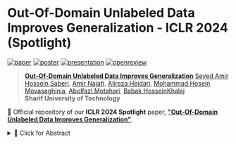 # Out-Of-Domain Unlabeled Data Improves Generalization - ICLR 2024 (Spotlight)

[![paper](https://img.shields.io/badge/arXiv-Paper-<COLOR>.svg)](https://arxiv.org/abs/2310.00027)
[![poster](https://img.shields.io/badge/Poster-PDF-87CEEB)](https://iclr.cc/media/PosterPDFs/ICLR%202024/19202.png?t=1712876187.1666338)
[![presentation](https://img.shields.io/badge/Presentation-ICLR%202024-FFA500)](https://iclr.cc/virtual/2024/poster/19202)
[![openreview](https://img.shields.io/badge/OpenReview-Discussion-B762C1)](https://openreview.net/forum?id=Bo6GpQ3B9a)

> [**Out-Of-Domain Unlabeled Data Improves Generalization**](https://arxiv.org/abs/2310.00027) <be>
> [Seyed Amir Hossein Saberi](https://scholar.google.com/citations?user=OyvmpN4AAAAJ&hl=en),
> [Amir Najafi](https://scholar.google.com/citations?user=N_zYPC0AAAAJ&hl=en),
> [Alireza Heidari](https://www.linkedin.com/in/alireza-heidari-7b55721bb/),
> [Mohammad Hosein Movasaghinia](https://scholar.google.com/citations?user=68otW_4AAAAJ&hl=en),
> [Abolfazl Motahari](https://scholar.google.com/citations?user=rJ-biB0AAAAJ&hl=en),
> [Babak HosseinKhalaj](https://scholar.google.com/citations?user=8HsoXAUAAAAJ&hl=en)
<br>**Sharif University of Technology**<br>

🚀 Official repository of our **ICLR 2024 Spotlight** paper, [**"Out-Of-Domain Unlabeled Data Improves Generalization"**](https://arxiv.org/abs/2310.00027).

<details>
    <summary>📝 Click for Abstract</summary>

We propose a **novel framework** for incorporating **unlabeled data** into semi-supervised classification problems, where scenarios involving the minimization of either:

- *i)* adversarially robust, or 
- *ii)* non-robust loss functions 

have been considered. Notably, we allow the unlabeled samples to deviate slightly (in the total variation sense) from the in-domain distribution. The core idea behind our framework is to combine **Distributionally Robust Optimization (DRO)** with **self-supervised training**. As a result, we also leverage **efficient polynomial-time algorithms** for the training stage.

From a theoretical standpoint, we apply our framework to the classification problem of a **mixture of two Gaussians** in $\mathbb{R}^d$, where, in addition to the $m$ independent and labeled samples from the true distribution, a set of $n$ (usually with $n \gg m$) out-of-domain and unlabeled samples are also provided.

Using only the labeled data, it is known that the generalization error can be bounded by:

$$\propto \left(\frac{d}{m}\right)^{1/2}.$$

However, using our method on both isotropic and non-isotropic Gaussian mixture models, one can derive a new set of **analytically explicit and non-asymptotic bounds** which show substantial improvement in the generalization error compared to ERM.

Our results underscore two significant insights:

1. Out-of-domain samples, even when unlabeled, can be harnessed to narrow the generalization gap, provided that the true data distribution adheres to a form of the <em>"cluster assumption"</em>.
2. The semi-supervised learning paradigm can be regarded as a special case of our framework when there are no distributional shifts.

We validate our claims through experiments conducted on a variety of synthetic and real-world datasets.

</details>
